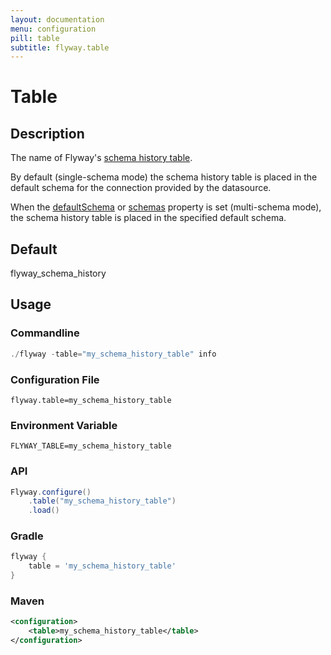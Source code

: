 ```yaml
---
layout: documentation
menu: configuration
pill: table
subtitle: flyway.table
---
```


# Table

## Description
The name of Flyway's [schema history table](/documentation/concepts/migrations#schema-history-table).

By default (single-schema mode) the schema history table is placed in the default schema for the connection provided by the datasource.

When the [defaultSchema](/documentation/configuration/defaultSchema) or [schemas](/documentation/configuration/schemas) property is set (multi-schema mode), the schema history table is placed in the specified default schema.

## Default
flyway_schema_history

## Usage

### Commandline
```powershell
./flyway -table="my_schema_history_table" info
```

### Configuration File
```properties
flyway.table=my_schema_history_table
```

### Environment Variable
```properties
FLYWAY_TABLE=my_schema_history_table
```

### API
```java
Flyway.configure()
    .table("my_schema_history_table")
    .load()
```

### Gradle
```groovy
flyway {
    table = 'my_schema_history_table'
}
```

### Maven
```xml
<configuration>
    <table>my_schema_history_table</table>
</configuration>
```